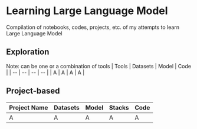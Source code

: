 # Learning Large Language Model
Compilation of notebooks, codes, projects, etc. of my attempts to learn Large Language Model

## Exploration 
Note: can be one or a combination of tools
| Tools | Datasets | Model | Code |
| -- | -- | -- | -- |
| A | A | A | A |

## Project-based
| Project Name | Datasets | Model | Stacks | Code |
| -- | -- | -- | -- | -- |
| A | A | A | A | A |
